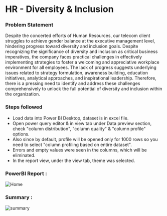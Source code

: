 
# HR - Diversity & Inclusion



### Problem Statement

Despite the concerted efforts of Human Resources, our telecom client struggles to achieve gender balance at the executive management level, hindering progress toward diversity and inclusion goals. Despite recognizing the significance of diversity and inclusion as critical business imperatives, the company faces practical challenges in effectively implementing strategies to foster a welcoming and appreciative workplace environment for all employees. The lack of progress suggests underlying issues related to strategy formulation, awareness building, education initiatives, analytical approaches, and inspirational leadership. Therefore, there is a pressing need to identify and address these challenges comprehensively to unlock the full potential of diversity and inclusion within the organization.



### Steps followed 

-  Load data into Power BI Desktop, dataset is in excel file.
-  Open power query editor & in view tab under Data preview section, check "column distribution", "column quality" & "column profile" options.
-  Also since by default, profile will be opened only for 1000 rows so you need to select "column profiling based on entire dataset".
-  Errors and empty values were seen in the columns, which will be eliminated.
-  In the report view, under the view tab, theme was selected.

### PowerBI Report :

![Home](https://github.com/aniketpawar123/Project-Cricket-Analysis/assets/123149177/732693b6-4e77-48ec-a30c-3ed02077e824)


### Summary :

![summary](https://github.com/aniketpawar123/Project-Cricket-Analysis/assets/123149177/31d37992-1ffe-43a5-bebf-f9c88d55b8c9)

